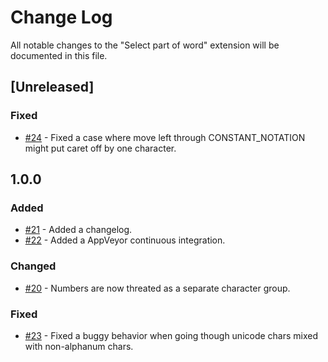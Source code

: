 # Change Log

All notable changes to the "Select part of word" extension will be documented in this file.

## [Unreleased]

### Fixed

- [#24](https://github.com/mlewand/vscode-select-part-of-word/issues/24) - Fixed a case where move left through CONSTANT_NOTATION might put caret off by one character.

## 1.0.0

### Added

- [#21](https://github.com/mlewand/vscode-select-part-of-word/issues/21) - Added a changelog.
- [#22](https://github.com/mlewand/vscode-select-part-of-word/issues/22) - Added a AppVeyor continuous integration.

### Changed

- [#20](https://github.com/mlewand/vscode-select-part-of-word/issues/20) - Numbers are now threated as a separate character group.

### Fixed

- [#23](https://github.com/mlewand/vscode-select-part-of-word/issues/23) - Fixed a buggy behavior when going though unicode chars mixed with non-alphanum chars.